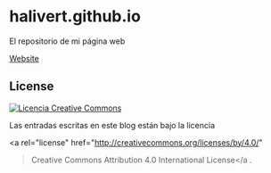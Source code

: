 # halivert.github.io

El repositorio de mi página web

[Website][1]

## License

<a rel="license" href="http://creativecommons.org/licenses/by/4.0/">
  <img
    alt="Licencia Creative Commons"
    style="border-width:0"
    src="https://i.creativecommons.org/l/by/4.0/88x31.png"
  />
</a>

<br />

Las entradas escritas en este blog están bajo la licencia

<a
  rel="license"
  href="http://creativecommons.org/licenses/by/4.0/"
  >Creative Commons Attribution 4.0 International License</a
>.

[1]: https://halivert.dev
